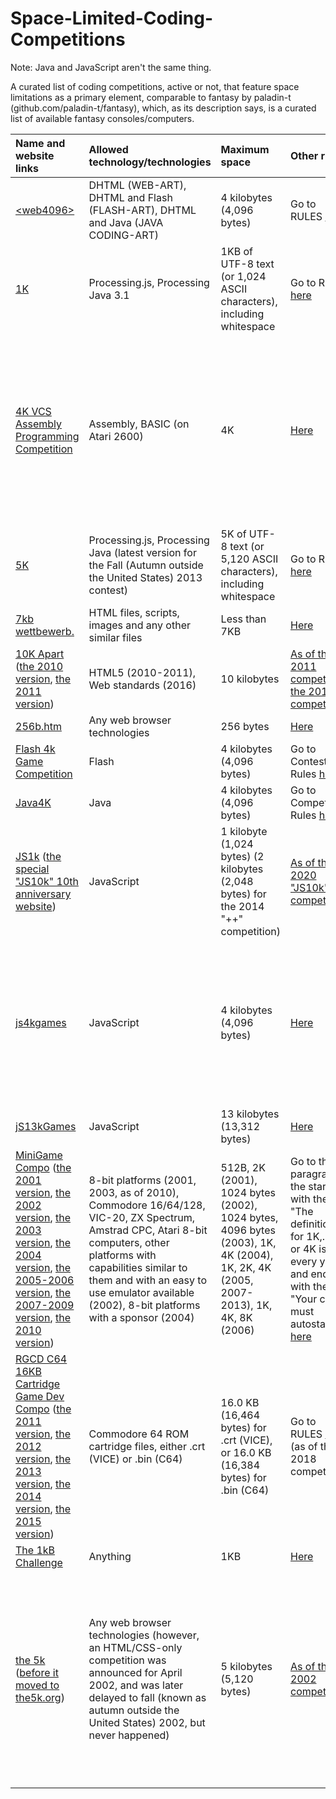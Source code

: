 # Space-Limited-Coding-Competitions
Note: Java and JavaScript aren't the same thing.

A curated list of coding competitions, active or not, that feature space limitations as a primary element, comparable to fantasy by paladin-t (github.com/paladin-t/fantasy), which, as its description says, is a curated list of available fantasy consoles/computers.

| Name and website links | Allowed technology/technologies | Maximum space | Other rules | Years active | Amount of competitions |
| :- | :- | :- | :- | :- | :- |
| [&lt;web4096&gt;](http://msg.sk/web4096) | DHTML (WEB-ART), DHTML and Flash (FLASH-ART), DHTML and Java (JAVA CODING-ART) | 4 kilobytes (4,096 bytes) | Go to RULES [here](http://msg.sk/web4096) | 1999-2001 | 2 |
| [1K](http://ktbyte.com/contests) | Processing.js, Processing Java 3.1 | 1KB of UTF-8 text (or 1,024 ASCII characters), including whitespace | Go to Rules [here](http://ktbyte.com/contests/1k201704) | 2016-2017 | 4 |
| [4K VCS Assembly Programming Competition](http://atariage.com/forums/topic/283199-4k-vcs-assembly-programming-competition) | Assembly, BASIC (on Atari 2600) | 4K | [Here](http://atariage.com/forums/topic/283199-4k-vcs-assembly-programming-competition/?do=findComment&comment=4117800) | None (however, one was announced for 2018, more specifically from 1st October to whatever 31st October would've been in the participant's timezone, as it says [here](atariage.com/forums/topic/283199-4k-vcs-assembly-programming-competition/?do=findComment&comment=4117717)) | 1 (the one announced for from 1st October to whatever 31st October would've been in the participant's timezone that never happened) |
| [5K](http://ktbyte.com/contests) | Processing.js, Processing Java (latest version for the Fall (Autumn outside the United States) 2013 contest) | 5K of UTF-8 text (or 5,120 ASCII characters), including whitespace | Go to Rules [here](http://ktbyte.com/contests/1k201704) | 2013-2015 | 5 |
| [7kb wettbewerb.](http://web.archive.org/web/20030206184228/7kb.de) | HTML files, scripts, images and any other similar files | Less than 7KB | [Here](http://web.archive.org/web/20000816165152/7kb.de) | 2000 | 1 |
| [10K Apart](http://a-k-apart.com) ([the 2010 version](http://web.archive.org/web/20150912102946/10k.aneventapart.com/1), [the 2011 version](http://web.archive.org/web/20150905085941/10k.aneventapart.com)) | HTML5 (2010-2011), Web standards (2016) | 10 kilobytes | [As of the 2011 competition](http://web.archive.org/web/20150906074652/10k.aneventapart.com/FAQs), [the 2016 competition](http://a-k-apart.com/faq) | 2010-2011, 2016 | 3 |
| [256b.htm](http://wildmag.de/compo) | Any web browser technologies | 256 bytes | [Here](http://wildmag.de/compo) | 2002 | 1 |
| [Flash 4k Game Competition](http://web.archive.org/web/20110522003031/gamepoetry.com/blog/2009/02/06/flash-4k-game-competition-prizes-and-rules) | Flash | 4 kilobytes (4,096 bytes) | Go to Contest Rules [here](http://web.archive.org/web/20110522003031/gamepoetry.com/blog/2009/02/06/flash-4k-game-competition-prizes-and-rules) | 2009 | 1 |
| [Java4K](http://web.archive.org/web/20191026134500/java4k.com) | Java | 4 kilobytes (4,096 bytes) | Go to Competition Rules [here](http://web.archive.org/web/20190904165113/java4k.com/index.php?action=about) | 2002-2014 | 12 |
| [JS1k](http://js1k.com) ([the special "JS10k" 10th anniversary website](http://js10k.com)) | JavaScript | 1 kilobyte (1,024 bytes) (2 kilobytes (2,048 bytes) for the 2014 "++" competition) | [As of the 2020 "JS10k" competition](http://js10k.com) | 2010-2020 | 11 |
| [js4kgames](http://js4kgames.appspot.com) | JavaScript | 4 kilobytes (4,096 bytes) | [Here](http://js4kgames.appspot.com/rules) | None (however, one was announced for 2016, as both [this tweet](http://twitter.com/js4kgames/status/651873094416601091) and [this tweet](http://twitter.com/js4kgames/status/651875841975128064) says, the former of which is more specific, saying May 2016) | 1 (the one announced for May 2016 that never happened) |
| [jS13kGames](http://js13kgames.com) | JavaScript | 13 kilobytes (13,312 bytes) | [Here](http://js13kgames.com/#rules) | 2012-2019 | 8 |
| [MiniGame Compo](http://minigamecompo.weebly.com) ([the 2001 version](http://web.archive.org/web/20050525082450/demo.raww.net/minigame), [the 2002 version](http://web.archive.org/web/20110809015827/cling.gu.se/~cl3polof/minigame), [the 2003 version](http://web.archive.org/web/20110109212852/starbase.globalpc.net/minigame), [the 2004 version](https://web.archive.org/web/20110318232322/http://starbase.globalpc.net/minidir/index.html), [the 2005-2006 version](http://web.archive.org/web/20070814102208/minigamecomp.org.uk), [the 2007-2009 version](http://web.archive.org/web/20090207000014/minigamecomp.org.uk), [the 2010 version](http://web.archive.org/web/20160306154906/minigamecompo2010.00freehost.com)) | 8-bit platforms (2001, 2003, as of 2010), Commodore 16/64/128, VIC-20, ZX Spectrum, Amstrad CPC, Atari 8-bit computers, other platforms with capabilities similar to them and with an easy to use emulator available (2002), 8-bit platforms with a sponsor (2004) | 512B, 2K (2001), 1024 bytes (2002), 1024 bytes, 4096 bytes (2003), 1K, 4K (2004), 1K, 2K, 4K (2005, 2007-2013), 1K, 4K, 8K (2006) | Go to the paragraph the starts with the line "The definition for 1K,. 2K or 4K is as every year." and ends with the line "Your code must autostart. " [here](http://minigamecompo.weebly.com) | 2001-2013 | 11 |
| [RGCD C64 16KB Cartridge Game Dev Compo](http://itch.io/jam/c64-16kb-cartridge-game-dev-compo-2019) ([the 2011 version](http://rgcd.co.uk/2011/05/c64-16kb-cartridge-game-development.html), [the 2012 version](http://rgcd.co.uk/2012/04/c64-16kb-cartridge-game-development.html), [the 2013 version](http://rgcd.co.uk/2013/05/c64-16kb-cartridge-game-development.html), [the 2014 version](http://rgcd.co.uk/2014/04/c64-16kb-cartridge-game-development.html), [the 2015 version](http://rgcd.co.uk/2015/07/c64-16kb-cartridge-game-development.html)) | Commodore 64 ROM cartridge files, either .crt (VICE) or .bin (C64) | 16.0 KB (16,464 bytes) for .crt (VICE), or 16.0 KB (16,384 bytes) for .bin (C64) | Go to RULES [here](http://itch.io/jam/c64-16kb-cartridge-game-dev-compo-2019) (as of the 2018 competition) | 2011-2015, 2018 | 6 |
| [The 1kB Challenge](http://hackaday.io/contest/18215-the-1kb-challenge) | Anything | 1KB | [Here](http://hackaday.io/contest/18215-the-1kb-challenge) | 2016-2017 | 1 |
| [the 5k](http://the5k.org) ([before it moved to the5k.org](http://web.archive.org/web/20000816002907/sylloge.com:8080/5k)) | Any web browser technologies (however, an HTML/CSS-only competition was announced for April 2002, and was later delayed to fall (known as autumn outside the United States) 2002, but never happened) | 5 kilobytes (5,120 bytes) | [As of the 2002 competition](http://web.archive.org/web/20050404220609/the5k.org/2002faq.asp) | 2000-2002 (however, it was originally conceived in 1999, and the last announcement before its original closure was made on 11th February 2003, and the website was brought back on 29th July 2010) | 4 (including the HTML and CSS only competition that was announced for 2002, but never happened) |
